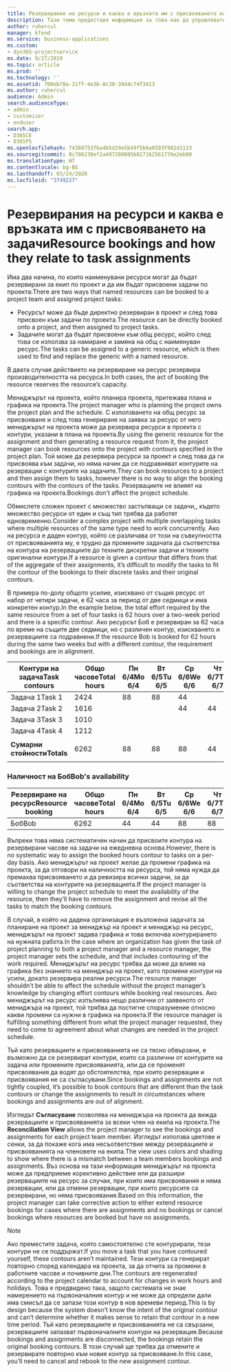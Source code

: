 ```yaml
---
title: Резервирания на ресурси и каква е връзката им с присвояването на задачи
description: Тази тема предоставя информация за това как да управлявате наименувани ресурси, резервации на ресурси и присвоявания на задачи и каква е връзката помежду им.
author: ruhercul
manager: kfend
ms.service: business-applications
ms.custom:
- dyn365-projectservice
ms.date: 9/27/2019
ms.topic: article
ms.prod: ''
ms.technology: ''
ms.assetid: 700eb78a-31ff-4e3b-8c38-3944c74f3413
ms.author: ruhercul
audience: Admin
search.audienceType:
- admin
- customizer
- enduser
search.app:
- D365CE
- D365PS
ms.openlocfilehash: 74369753fba4b5d29e5b49f5b6a6593f902d1133
ms.sourcegitcommit: 8c786230ef2a497280885b827162561776e2eb00
ms.translationtype: HT
ms.contentlocale: bg-BG
ms.lasthandoff: 03/24/2020
ms.locfileid: "3749227"
---
```

# <a name="resource-bookings-and-how-they-relate-to-task-assignments"></a><span data-ttu-id="e670b-103">Резервирания на ресурси и каква е връзката им с присвояването на задачи</span><span class="sxs-lookup"><span data-stu-id="e670b-103">Resource bookings and how they relate to task assignments</span></span>


<span data-ttu-id="e670b-104">Има два начина, по които наименувани ресурси могат да бъдат резервирани за екип по проект и да им бъдат присвоени задачи по проекта:</span><span class="sxs-lookup"><span data-stu-id="e670b-104">There are two ways that named resources can be booked to a project team and assigned project tasks:</span></span>

- <span data-ttu-id="e670b-105">Ресурсът може да бъде директно резервиран в проект и след това присвоен към задачи по проекта.</span><span class="sxs-lookup"><span data-stu-id="e670b-105">The resource can be directly booked onto a project, and then assigned to project tasks.</span></span>
- <span data-ttu-id="e670b-106">Задачите могат да бъдат присвоени към общ ресурс, който след това се използва за намиране и замяна на общ с наименуван ресурс.</span><span class="sxs-lookup"><span data-stu-id="e670b-106">The tasks can be assigned to a generic resource, which is then used to find and replace the generic with a named resource.</span></span> 

<span data-ttu-id="e670b-107">В двата случая действието на резервиране на ресурс резервира производителността на ресурса.</span><span class="sxs-lookup"><span data-stu-id="e670b-107">In both cases, the act of booking the resource reserves the resource’s capacity.</span></span>

<span data-ttu-id="e670b-108">Мениджърът на проекта, който планира проекта, притежава плана и графика на проекта.</span><span class="sxs-lookup"><span data-stu-id="e670b-108">The project manager who is planning the project owns the project plan and the schedule.</span></span> <span data-ttu-id="e670b-109">С използването на общ ресурс за присвояване и след това генериране на заявка за ресурс от него мениджърът на проекта може да резервира ресурси в проекта с контури, указани в плана на проекта.</span><span class="sxs-lookup"><span data-stu-id="e670b-109">By using the generic resource for the assignment and then generating a resource request from it, the project manager can book resources onto the project with contours specified in the project plan.</span></span> <span data-ttu-id="e670b-110">Той може да резервира ресурси за проект и след това да ги присвоява към задачи, но няма начин да се подравняват контурите на резервации с контурите на задачите.</span><span class="sxs-lookup"><span data-stu-id="e670b-110">They can book resources to a project and then assign them to tasks, however there is no way to align the booking contours with the contours of the tasks.</span></span> <span data-ttu-id="e670b-111">Резервациите не влияят на графика на проекта.</span><span class="sxs-lookup"><span data-stu-id="e670b-111">Bookings don't affect the project schedule.</span></span>

<span data-ttu-id="e670b-112">Обмислете сложен проект с множество застъпващи се задачи,, където множество ресурси от един и същ тип трябва да работят едновременно.</span><span class="sxs-lookup"><span data-stu-id="e670b-112">Consider a complex project with multiple overlapping tasks where multiple resources of the same type need to work concurrently.</span></span> <span data-ttu-id="e670b-113">Ако на ресурса е даден контур, който се различава от този на съвкупността от присвояванията му, е трудно да промените задачата да съответства на контура на резервациите до техните дискретни задачи и техните оригинални контури.</span><span class="sxs-lookup"><span data-stu-id="e670b-113">If a resource is given a contour that differs from that of the aggregate of their assignments, it’s difficult to modify the tasks to fit the contour of the bookings to their discrete tasks and their original contours.</span></span>

<span data-ttu-id="e670b-114">В примера по-долу общото усилие, изисквано от същия ресурс от набор от четири задачи, е 62 часа за период от две седмици и има конкретен контур.</span><span class="sxs-lookup"><span data-stu-id="e670b-114">In the example below, the total effort required by the same resource from a set of four tasks is 62 hours over a two-week period and there is a specific contour.</span></span> <span data-ttu-id="e670b-115">Ако ресурсът Боб е резервиран за 62 часа по време на същите две седмици, но с различен контур, изискването и резервациите са подравнени.</span><span class="sxs-lookup"><span data-stu-id="e670b-115">If the resource Bob is booked for 62 hours during the same two weeks but with a different contour, the requirement and bookings are in alignment.</span></span>

| <span data-ttu-id="e670b-116">**Контури на задача**</span><span class="sxs-lookup"><span data-stu-id="e670b-116">**Task contours**</span></span>    | <span data-ttu-id="e670b-117">**Общо часове**</span><span class="sxs-lookup"><span data-stu-id="e670b-117">**Total hours**</span></span> | <span data-ttu-id="e670b-118">Пн 6/4</span><span class="sxs-lookup"><span data-stu-id="e670b-118">Mo 6/4</span></span> | <span data-ttu-id="e670b-119">Вт 6/5</span><span class="sxs-lookup"><span data-stu-id="e670b-119">Tu 6/5</span></span> | <span data-ttu-id="e670b-120">Ср 6/6</span><span class="sxs-lookup"><span data-stu-id="e670b-120">We 6/6</span></span> | <span data-ttu-id="e670b-121">Чт 6/7</span><span class="sxs-lookup"><span data-stu-id="e670b-121">Th 6/7</span></span> | <span data-ttu-id="e670b-122">Пт 6/8</span><span class="sxs-lookup"><span data-stu-id="e670b-122">Fr 6/8</span></span> | <span data-ttu-id="e670b-123">Сб 6/9</span><span class="sxs-lookup"><span data-stu-id="e670b-123">Sa 6/9</span></span> | <span data-ttu-id="e670b-124">Нд 6/10</span><span class="sxs-lookup"><span data-stu-id="e670b-124">Su 6/10</span></span> | <span data-ttu-id="e670b-125">Пн 6/11</span><span class="sxs-lookup"><span data-stu-id="e670b-125">Mo 6/11</span></span> | <span data-ttu-id="e670b-126">Вт 6/12</span><span class="sxs-lookup"><span data-stu-id="e670b-126">Tu 6/12</span></span> | <span data-ttu-id="e670b-127">Ср 6/13</span><span class="sxs-lookup"><span data-stu-id="e670b-127">We 6/13</span></span> | <span data-ttu-id="e670b-128">Чт 6/14</span><span class="sxs-lookup"><span data-stu-id="e670b-128">Th 6/14</span></span> | <span data-ttu-id="e670b-129">Пт 6/15</span><span class="sxs-lookup"><span data-stu-id="e670b-129">Fr 6/15</span></span> |
|----------------------|-----------------|--------|--------|--------|--------|--------|--------|---------|---------|---------|---------|---------|---------|
| <span data-ttu-id="e670b-130">Задача 1</span><span class="sxs-lookup"><span data-stu-id="e670b-130">Task 1</span></span>               | <span data-ttu-id="e670b-131">24</span><span class="sxs-lookup"><span data-stu-id="e670b-131">24</span></span>              | <span data-ttu-id="e670b-132">8</span><span class="sxs-lookup"><span data-stu-id="e670b-132">8</span></span>      | <span data-ttu-id="e670b-133">8</span><span class="sxs-lookup"><span data-stu-id="e670b-133">8</span></span>      | <span data-ttu-id="e670b-134">4</span><span class="sxs-lookup"><span data-stu-id="e670b-134">4</span></span>      |        |        |        |         |         |         | <span data-ttu-id="e670b-135">4</span><span class="sxs-lookup"><span data-stu-id="e670b-135">4</span></span>       |         |         |
| <span data-ttu-id="e670b-136">Задача 2</span><span class="sxs-lookup"><span data-stu-id="e670b-136">Task 2</span></span>               | <span data-ttu-id="e670b-137">16</span><span class="sxs-lookup"><span data-stu-id="e670b-137">16</span></span>              |        |        | <span data-ttu-id="e670b-138">4</span><span class="sxs-lookup"><span data-stu-id="e670b-138">4</span></span>      | <span data-ttu-id="e670b-139">4</span><span class="sxs-lookup"><span data-stu-id="e670b-139">4</span></span>      |        |        |         | <span data-ttu-id="e670b-140">8</span><span class="sxs-lookup"><span data-stu-id="e670b-140">8</span></span>       |         |         |         |         |
| <span data-ttu-id="e670b-141">Задача 3</span><span class="sxs-lookup"><span data-stu-id="e670b-141">Task 3</span></span>               | <span data-ttu-id="e670b-142">10</span><span class="sxs-lookup"><span data-stu-id="e670b-142">10</span></span>              |        |        |        |        | <span data-ttu-id="e670b-143">4</span><span class="sxs-lookup"><span data-stu-id="e670b-143">4</span></span>      |        |         |         | <span data-ttu-id="e670b-144">4</span><span class="sxs-lookup"><span data-stu-id="e670b-144">4</span></span>       |         | <span data-ttu-id="e670b-145">2</span><span class="sxs-lookup"><span data-stu-id="e670b-145">2</span></span>       |         |
| <span data-ttu-id="e670b-146">Задача 4</span><span class="sxs-lookup"><span data-stu-id="e670b-146">Task 4</span></span>               | <span data-ttu-id="e670b-147">12</span><span class="sxs-lookup"><span data-stu-id="e670b-147">12</span></span>              |        |        |        |        |        |        |         |         |         | <span data-ttu-id="e670b-148">4</span><span class="sxs-lookup"><span data-stu-id="e670b-148">4</span></span>       |         | <span data-ttu-id="e670b-149">8</span><span class="sxs-lookup"><span data-stu-id="e670b-149">8</span></span>       |
|                      |                 |        |        |        |        |        |        |         |         |         |         |         |         |
| <span data-ttu-id="e670b-150">**Сумарни стойности**</span><span class="sxs-lookup"><span data-stu-id="e670b-150">**Totals**</span></span>           | <span data-ttu-id="e670b-151">62</span><span class="sxs-lookup"><span data-stu-id="e670b-151">62</span></span>              | <span data-ttu-id="e670b-152">8</span><span class="sxs-lookup"><span data-stu-id="e670b-152">8</span></span>      | <span data-ttu-id="e670b-153">8</span><span class="sxs-lookup"><span data-stu-id="e670b-153">8</span></span>      | <span data-ttu-id="e670b-154">8</span><span class="sxs-lookup"><span data-stu-id="e670b-154">8</span></span>      | <span data-ttu-id="e670b-155">4</span><span class="sxs-lookup"><span data-stu-id="e670b-155">4</span></span>      | <span data-ttu-id="e670b-156">4</span><span class="sxs-lookup"><span data-stu-id="e670b-156">4</span></span>      |        |         | <span data-ttu-id="e670b-157">8</span><span class="sxs-lookup"><span data-stu-id="e670b-157">8</span></span>       | <span data-ttu-id="e670b-158">4</span><span class="sxs-lookup"><span data-stu-id="e670b-158">4</span></span>       | <span data-ttu-id="e670b-159">8</span><span class="sxs-lookup"><span data-stu-id="e670b-159">8</span></span>       | <span data-ttu-id="e670b-160">2</span><span class="sxs-lookup"><span data-stu-id="e670b-160">2</span></span>       | <span data-ttu-id="e670b-161">8</span><span class="sxs-lookup"><span data-stu-id="e670b-161">8</span></span>       |
|                      |                 |        |        |        |        |        |        |         |         |         |         |

### <a name="bobs-availability"></a><span data-ttu-id="e670b-162">Наличност на Боб</span><span class="sxs-lookup"><span data-stu-id="e670b-162">Bob's availability</span></span>
| <span data-ttu-id="e670b-163">**Резервиране на ресурс**</span><span class="sxs-lookup"><span data-stu-id="e670b-163">**Resource   booking**</span></span> | <span data-ttu-id="e670b-164">**Общо часове**</span><span class="sxs-lookup"><span data-stu-id="e670b-164">**Total hours**</span></span> | <span data-ttu-id="e670b-165">Пн 6/4</span><span class="sxs-lookup"><span data-stu-id="e670b-165">Mo 6/4</span></span> | <span data-ttu-id="e670b-166">Вт 6/5</span><span class="sxs-lookup"><span data-stu-id="e670b-166">Tu 6/5</span></span> | <span data-ttu-id="e670b-167">Ср 6/6</span><span class="sxs-lookup"><span data-stu-id="e670b-167">We 6/6</span></span> | <span data-ttu-id="e670b-168">Чт 6/7</span><span class="sxs-lookup"><span data-stu-id="e670b-168">Th 6/7</span></span> | <span data-ttu-id="e670b-169">Пт 6/8</span><span class="sxs-lookup"><span data-stu-id="e670b-169">Fr 6/8</span></span> | <span data-ttu-id="e670b-170">Сб 6/9</span><span class="sxs-lookup"><span data-stu-id="e670b-170">Sa 6/9</span></span> | <span data-ttu-id="e670b-171">Нд 6/10</span><span class="sxs-lookup"><span data-stu-id="e670b-171">Su 6/10</span></span> | <span data-ttu-id="e670b-172">Пн 6/11</span><span class="sxs-lookup"><span data-stu-id="e670b-172">Mo 6/11</span></span> | <span data-ttu-id="e670b-173">Вт 6/12</span><span class="sxs-lookup"><span data-stu-id="e670b-173">Tu 6/12</span></span> | <span data-ttu-id="e670b-174">Ср 6/13</span><span class="sxs-lookup"><span data-stu-id="e670b-174">We 6/13</span></span> | <span data-ttu-id="e670b-175">Чт 6/14</span><span class="sxs-lookup"><span data-stu-id="e670b-175">Th 6/14</span></span> | <span data-ttu-id="e670b-176">Пт 6/15</span><span class="sxs-lookup"><span data-stu-id="e670b-176">Fr 6/15</span></span> |
|------------------------|-----------------|--------|--------|--------|--------|--------|--------|---------|---------|---------|---------|---------|---------|
| <span data-ttu-id="e670b-177">Боб</span><span class="sxs-lookup"><span data-stu-id="e670b-177">Bob</span></span>                    | <span data-ttu-id="e670b-178">62</span><span class="sxs-lookup"><span data-stu-id="e670b-178">62</span></span>              | <span data-ttu-id="e670b-179">4</span><span class="sxs-lookup"><span data-stu-id="e670b-179">4</span></span>      | <span data-ttu-id="e670b-180">4</span><span class="sxs-lookup"><span data-stu-id="e670b-180">4</span></span>      | <span data-ttu-id="e670b-181">8</span><span class="sxs-lookup"><span data-stu-id="e670b-181">8</span></span>      | <span data-ttu-id="e670b-182">8</span><span class="sxs-lookup"><span data-stu-id="e670b-182">8</span></span>      | <span data-ttu-id="e670b-183">8</span><span class="sxs-lookup"><span data-stu-id="e670b-183">8</span></span>      |        |         | <span data-ttu-id="e670b-184">4</span><span class="sxs-lookup"><span data-stu-id="e670b-184">4</span></span>       | <span data-ttu-id="e670b-185">4</span><span class="sxs-lookup"><span data-stu-id="e670b-185">4</span></span>       | <span data-ttu-id="e670b-186">8</span><span class="sxs-lookup"><span data-stu-id="e670b-186">8</span></span>       | <span data-ttu-id="e670b-187">8</span><span class="sxs-lookup"><span data-stu-id="e670b-187">8</span></span>       | <span data-ttu-id="e670b-188">6</span><span class="sxs-lookup"><span data-stu-id="e670b-188">6</span></span>       |

<span data-ttu-id="e670b-189">Въпреки това няма систематичен начин да присвоите контура на резервирани часове на задачи на ежедневна основа.</span><span class="sxs-lookup"><span data-stu-id="e670b-189">However, there is no systematic way to assign the booked hours contour to tasks on a per-day basis.</span></span> <span data-ttu-id="e670b-190">Ако мениджърът на проект желае да промени графика на проекта, за да отговори на наличността на ресурса, той няма нужда да премахва присвояването и да ревизира всички задачи, за да съответства на контурите на резервацията.</span><span class="sxs-lookup"><span data-stu-id="e670b-190">If the project manager is willing to change the project schedule to meet the availability of the resource, then they’ll have to remove the assignment and revise all the tasks to match the booking contours.</span></span>

<span data-ttu-id="e670b-191">В случай, в който на дадена организация е възложена задачата за планиране на проект за мениджър на проект и мениджър на ресурс, мениджърът на проект задава графика и това включва контурирането на нужната работа.</span><span class="sxs-lookup"><span data-stu-id="e670b-191">In the case where an organization has given the task of project planning to both a project manager and a resource manager, the project manager sets the schedule, and that includes contouring of the work required.</span></span> <span data-ttu-id="e670b-192">Мениджърът на ресурс трябва да може да влияе на графика без знанието на мениджър на проект, като промени контури на усили, докато резервира реални ресурси.</span><span class="sxs-lookup"><span data-stu-id="e670b-192">The resource manager shouldn’t be able to affect the schedule without the project manager’s knowledge by changing effort contours while booking real resources.</span></span> <span data-ttu-id="e670b-193">Ако мениджърът на ресурс изпълнява нещо различни от заявеното от мениджъра на проект, той трябва да постигне споразумение относно какви промени са нужни в графика на проекта.</span><span class="sxs-lookup"><span data-stu-id="e670b-193">If the resource manager is fulfilling something different from what the project manager requested, they need to come to agreement about what changes are needed in the project schedule.</span></span>

<span data-ttu-id="e670b-194">Тъй като резервациите и присвояванията не са тясно обвързани, е възможно да се резервират контури, които са различни от контурите на задача или промените присвояванията, или да се променят присвоявания да водят до обстоятелства, при които резервации и присвоявания не са съгласувани.</span><span class="sxs-lookup"><span data-stu-id="e670b-194">Since bookings and assignments are not tightly coupled, it’s possible to book contours that are different than the task contours or change the assignments to result in circumstances where bookings and assignments are out of alignment.</span></span>

<span data-ttu-id="e670b-195">Изгледът **Съгласуване** позволява на мениджъра на проекта да вижда резервациите и присвояванията за всеки член на екипа на проекта.</span><span class="sxs-lookup"><span data-stu-id="e670b-195">The **Reconciliation View** allows the project manager to see the bookings and assignments for each project team member.</span></span> <span data-ttu-id="e670b-196">Изгледът използва цветове и сенки, за да покаже кога има несъответствие между резервациите и присвояванията на членовете на екипа.</span><span class="sxs-lookup"><span data-stu-id="e670b-196">The view uses colors and shading to show where there is a mismatch between a team members bookings and assignments.</span></span> <span data-ttu-id="e670b-197">Въз основа на тази информация мениджърът на проекта може да предприеме корективно действие или да разшири резервациите на ресурс за случаи, при които има присвоявания и няма резервации, или да отмени резервации, при които ресурсите са резервирани, но няма присвоявания.</span><span class="sxs-lookup"><span data-stu-id="e670b-197">Based on this information, the project manager can take corrective action to either extend resource bookings for cases where there are assignments and no bookings or cancel bookings where resources are booked but have no assignments.</span></span>

> [!NOTE]
> <span data-ttu-id="e670b-198">Ако преместите задача, която самостоятелно сте контурирали, тези контури не се поддържат.</span><span class="sxs-lookup"><span data-stu-id="e670b-198">If you move a task that you have contoured yourself, these contours aren’t maintained.</span></span> <span data-ttu-id="e670b-199">Тези контури са генерират повторно според календара на проекта, за да отчита за промени в работните часове и почивните дни.</span><span class="sxs-lookup"><span data-stu-id="e670b-199">The contours are regenerated according to the project calendar to account for changes in work hours and holidays.</span></span> <span data-ttu-id="e670b-200">Това е предвидено така, защото системата не знае намерението на първоначалния контур и не може да определи дали има смисъл да се запази този контур в нов времеви период.</span><span class="sxs-lookup"><span data-stu-id="e670b-200">This is by design because the system doesn’t know the intent of the original contour and can’t determine whether it makes sense to retain that contour in a new time period.</span></span> <span data-ttu-id="e670b-201">Тъй като резервациите и присвояванията не са свързани, резервациите запазват първоначалните контури на резервация.</span><span class="sxs-lookup"><span data-stu-id="e670b-201">Because bookings and assignments are disconnected, the bookings retain the original booking contours.</span></span> <span data-ttu-id="e670b-202">В този случай ще трябва да отмените и резервирате повторно към новия контур за присвояване.</span><span class="sxs-lookup"><span data-stu-id="e670b-202">In this case, you’ll need to cancel and rebook to the new assignment contour.</span></span>

